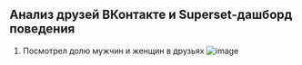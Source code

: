 ## Анализ друзей ВКонтакте и Superset-дашборд поведения
1. Посмотрел долю мужчин и женщин в друзьях
   ![image](https://github.com/zinoviev-tech/superset-vk/assets/140282696/eec21a8c-4418-4a48-88ef-14d3a6386d42)
